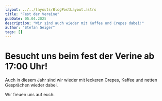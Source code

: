 ```yaml
---
layout: ../../layouts/BlogPostLayout.astro
title: "Fest der Vereine"
pubDate: 05.04.2025
description: "Wir sind auch wieder mit Kaffee und Crepes dabei!"
author: "Stefan Geiger"
tags: []
---
```


# Besucht uns beim fest der Verine ab 17:00 Uhr!

Auch in diesem Jahr sind wir wieder mit leckeren Crepes, Kaffee und netten Gesprächen wieder dabei.

Wir freuen uns auf euch.
